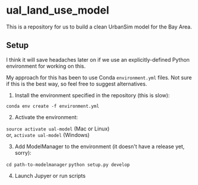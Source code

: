 # ual_land_use_model

This is a repository for us to build a clean UrbanSim model for the Bay Area.


## Setup

I think it will save headaches later on if we use an explicitly-defined Python environment for working on this.

My approach for this has been to use Conda `environment.yml` files. Not sure if this is the best way, so feel free to suggest alternatives.

1. Install the environment specified in the repository (this is slow):

`conda env create -f environment.yml`

2. Activate the environment:

`source activate ual-model` (Mac or Linux)  
or, `activate ual-model` (Windows)

3. Add ModelManager to the environment (it doesn't have a release yet, sorry):

`cd path-to-modelmanager`
`python setup.py develop`

4. Launch Jupyer or run scripts
